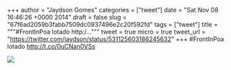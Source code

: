 
+++
author = "Jaydson Gomes"
categories = ["tweet"]
date = "Sat Nov 08 16:46:26 +0000 2014"
draft = false
slug = "67f6ad2059b3fabb7509dc0937496e2c20f592fd"
tags = ["tweet"]
title = """#FrontInPoa lotado http:/..."""
tweet = true
micro = true
tweet_url = "https://twitter.com/jaydson/status/531125603186245632"
+++
#FrontInPoa lotado http://t.co/0uCNan0VSs

![](/images/tweet-media/531125603186245632-B17v6eqIYAAqID-.jpg)